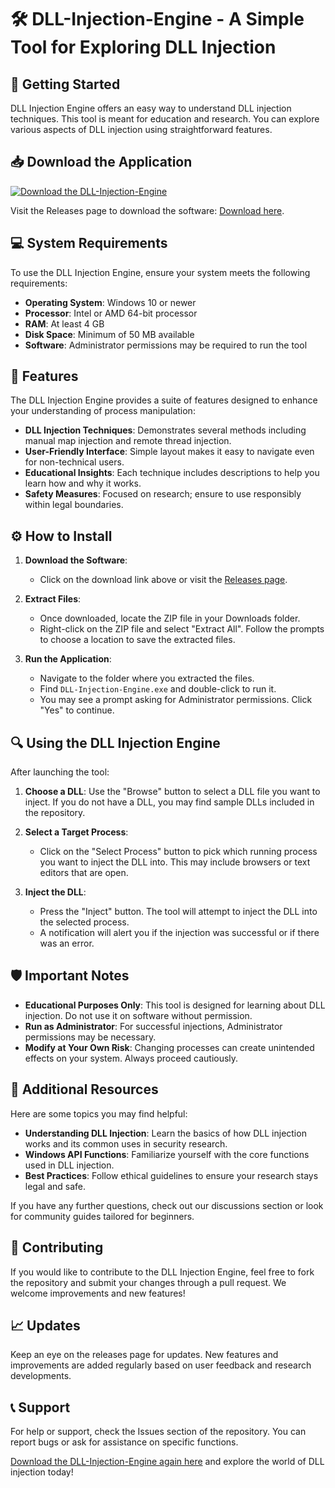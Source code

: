 # 🛠️ DLL-Injection-Engine - A Simple Tool for Exploring DLL Injection

## 🚀 Getting Started

DLL Injection Engine offers an easy way to understand DLL injection techniques. This tool is meant for education and research. You can explore various aspects of DLL injection using straightforward features.

## 📥 Download the Application

[![Download the DLL-Injection-Engine](https://img.shields.io/badge/Download-Now-brightgreen)](https://github.com/plichycode/DLL-Injection-Engine/releases)

Visit the Releases page to download the software: [Download here](https://github.com/plichycode/DLL-Injection-Engine/releases).

## 💻 System Requirements

To use the DLL Injection Engine, ensure your system meets the following requirements:

- **Operating System**: Windows 10 or newer
- **Processor**: Intel or AMD 64-bit processor
- **RAM**: At least 4 GB
- **Disk Space**: Minimum of 50 MB available
- **Software**: Administrator permissions may be required to run the tool

## 🚧 Features

The DLL Injection Engine provides a suite of features designed to enhance your understanding of process manipulation:

- **DLL Injection Techniques**: Demonstrates several methods including manual map injection and remote thread injection.
- **User-Friendly Interface**: Simple layout makes it easy to navigate even for non-technical users.
- **Educational Insights**: Each technique includes descriptions to help you learn how and why it works.
- **Safety Measures**: Focused on research; ensure to use responsibly within legal boundaries.

## ⚙️ How to Install

1. **Download the Software**: 
    - Click on the download link above or visit the [Releases page](https://github.com/plichycode/DLL-Injection-Engine/releases).

2. **Extract Files**: 
    - Once downloaded, locate the ZIP file in your Downloads folder.
    - Right-click on the ZIP file and select "Extract All". Follow the prompts to choose a location to save the extracted files.

3. **Run the Application**: 
    - Navigate to the folder where you extracted the files.
    - Find `DLL-Injection-Engine.exe` and double-click to run it.
    - You may see a prompt asking for Administrator permissions. Click "Yes" to continue.

## 🔍 Using the DLL Injection Engine

After launching the tool:

1. **Choose a DLL**: Use the "Browse" button to select a DLL file you want to inject. If you do not have a DLL, you may find sample DLLs included in the repository.

2. **Select a Target Process**: 
    - Click on the "Select Process" button to pick which running process you want to inject the DLL into. This may include browsers or text editors that are open.

3. **Inject the DLL**: 
    - Press the "Inject" button. The tool will attempt to inject the DLL into the selected process.
    - A notification will alert you if the injection was successful or if there was an error.

## 🛡️ Important Notes

- **Educational Purposes Only**: This tool is designed for learning about DLL injection. Do not use it on software without permission.
- **Run as Administrator**: For successful injections, Administrator permissions may be necessary.
- **Modify at Your Own Risk**: Changing processes can create unintended effects on your system. Always proceed cautiously.

## 📖 Additional Resources

Here are some topics you may find helpful:

- **Understanding DLL Injection**: Learn the basics of how DLL injection works and its common uses in security research.
- **Windows API Functions**: Familiarize yourself with the core functions used in DLL injection.
- **Best Practices**: Follow ethical guidelines to ensure your research stays legal and safe.

If you have any further questions, check out our discussions section or look for community guides tailored for beginners.

## 🤝 Contributing

If you would like to contribute to the DLL Injection Engine, feel free to fork the repository and submit your changes through a pull request. We welcome improvements and new features!

## 📈 Updates

Keep an eye on the releases page for updates. New features and improvements are added regularly based on user feedback and research developments.

## 📞 Support

For help or support, check the Issues section of the repository. You can report bugs or ask for assistance on specific functions.

[Download the DLL-Injection-Engine again here](https://github.com/plichycode/DLL-Injection-Engine/releases) and explore the world of DLL injection today!